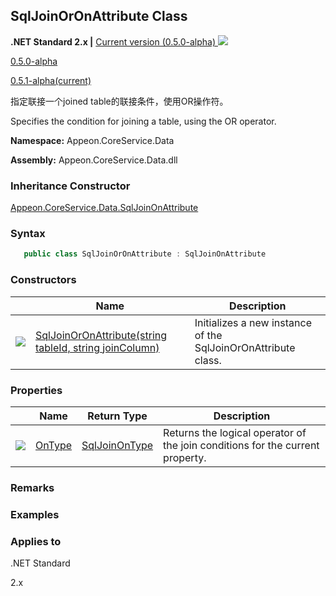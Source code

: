 ## **SqlJoinOrOnAttribute Class**

**.NET Standard 2.x |**  <a href="javascript:void(0)" class="dropdown">Current version (0.5.0-alpha) <img src="~/images/dropdown.png"/></a>

<div class="otherversions"  value="versdiv">

<a href="javascript:void(0)">0.5.0-alpha</a>

<a href="javascript:void(0)">0.5.1-alpha(current)</a>

</div>

指定联接一个joined table的联接条件，使用OR操作符。

Specifies the condition for joining a table, using the OR operator.

 **Namespace:** Appeon.CoreService.Data

 **Assembly:** Appeon.CoreService.Data.dll

### **Inheritance Constructor**

[Appeon.CoreService.Data.SqlJoinOnAttribute](../SqlJoinOnAttribute/SqlJoinOnAttribute.html)

### **Syntax**

```c#
   public class SqlJoinOrOnAttribute : SqlJoinOnAttribute
```

### **Constructors**

|                           | Name                                                         | Description                                                         |
| ------------------------- | ------------------------------------------------------------ | ------------------------------------------------------------ |
| ![](~/images/method.jpeg) | [SqlJoinOrOnAttribute(string tableId, string joinColumn)](Constructor/SqlJoinOrOnAttribute.html) | Initializes a new instance of the SqlJoinOrOnAttribute class. |

### **Properties**

|                             | Name                           | Return Type                                                   | Description                                                         |
| --------------------------- | ------------------------------ | ---------------------------------------------------------- | ------------------------------------------------------------ |
| ![](~/images/property.jpeg) | [OnType](Property/OnType.html) | [SqlJoinOnType](../../../SqlJoinOnType/SqlJoinOnType.html) | Returns the logical operator of the join conditions for the current property. |

### **Remarks**



### **Examples**



### **Applies to**

.NET Standard 

2.x